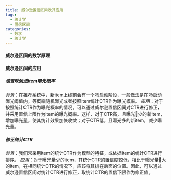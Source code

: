 ```yaml
---
title: 威尔逊置信区间及其应用
tags:
  - 统计学
  - 置信区间
categories:
  - 数学
  - 统计学
---
```


#### 威尔逊区间的数学原理


#### 威尔逊区间的应用
##### 滚雪球候选item曝光概率
*背景*：在推荐系统中，新item上线前会有一个冷启动阶段，一般做法是在冷启动曝光阈值内，等概率随机曝光或者按照item统计CTR作为曝光概率。
*应用*：对于按照统计CTR作为曝光概率的情况，可以通过威尔逊置信区间对CTR进行修正，并采用置信上限作为item的曝光概率。这样，对于CTR高，且曝光少的新item，增加曝光量，使其统计效果加快收敛；对于CTR低，且曝光多的新item，减少曝光量。

##### 修正统计CTR
*背景*：我们常采用item的统计CTR作为模型的特征，或依据item的统计CTR进行排序。
*应用*：对于曝光量少的item，其统计CTR的置信度较低，相比于曝光量大的item，在相同统计CTR的情况下，应该将其排在后面的位置。因此，可以通过威尔逊置信区间对统计CTR进行修正，取统计CTR的置信下限作为修正值。
